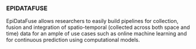 ### EPIDATAFUSE
EpiDataFuse allows researchers to easily build pipelines for collection, fusion and integration of spatio-temporal (collected across both space and time) data for an ample of use cases such as online machine learning and for continuous prediction using computational models. 